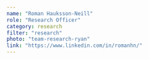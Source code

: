 ```yaml
---
name: "Roman Hauksson-Neill"
role: "Research Officer"
category: research
filter: "research"
photo: "team-research-ryan"
link: "https://www.linkedin.com/in/romanhn/"
---
```

